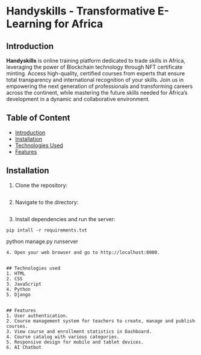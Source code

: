 # Handyskills - Transformative E-Learning for Africa


## Introduction
**Handyskills** is online training platform dedicated to trade skills in Africa, leveraging the power of Blockchain technology through NFT certificate minting. 
Access high-quality, certified courses from experts that ensure total transparency and international recognition of your skills. 
Join us in empowering the next generation of professionals and transforming careers across the continent, while mastering the future skills needed for Africa’s development in a dynamic and collaborative environment.


## Table of Content
  * [Introduction](#introduction)
  * [Installation](#installation)
  * [Technologies Used](#technologies-used)
  * [Features](#features)


## Installation
1. Clone the repository:
```

```
2. Navigate to the directory:
```

```
3. Install dependencies and run the server:
```
pip intall -r requirements.txt
```
python manage.py runserver
```
4. Open your web browser and go to http://localhost:8000.
  
  
## Technologies used
1. HTML
2. CSS
3. JavaScript
4. Python
5. Django


## Features
1. User authentication.
2. Course management system for teachers to create, manage and publish courses.
3. View course and enrollment statistics in Dashboard.
4. Course catalog with various categories.
5. Responsive design for mobile and tablet devices.
6. AI Chatbot

